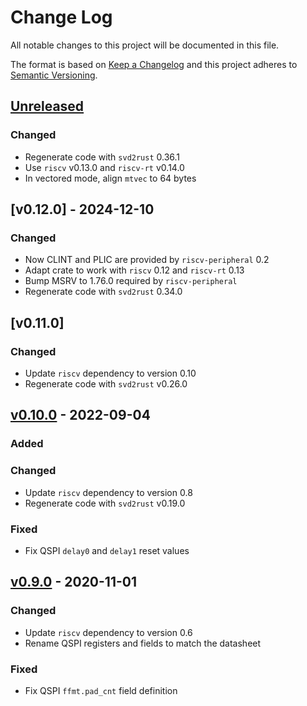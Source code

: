 # Change Log

All notable changes to this project will be documented in this file.

The format is based on [Keep a Changelog](http://keepachangelog.com/)
and this project adheres to [Semantic Versioning](http://semver.org/).

## [Unreleased]

### Changed

- Regenerate code with `svd2rust` 0.36.1
- Use `riscv` v0.13.0 and `riscv-rt` v0.14.0
- In vectored mode, align `mtvec` to 64 bytes

## [v0.12.0] - 2024-12-10

### Changed

- Now CLINT and PLIC are provided by `riscv-peripheral` 0.2
- Adapt crate to work with `riscv` 0.12 and `riscv-rt` 0.13
- Bump MSRV to 1.76.0 required by `riscv-peripheral`
- Regenerate code with `svd2rust` 0.34.0

## [v0.11.0]

### Changed
- Update `riscv` dependency to version 0.10
- Regenerate code with `svd2rust` v0.26.0

## [v0.10.0] - 2022-09-04

### Added

### Changed

- Update `riscv` dependency to version 0.8
- Regenerate code with `svd2rust` v0.19.0

### Fixed

- Fix QSPI `delay0` and `delay1` reset values


## [v0.9.0] - 2020-11-01

### Changed

- Update `riscv` dependency to version 0.6
- Rename QSPI registers and fields to match the datasheet

### Fixed

- Fix QSPI `ffmt.pad_cnt` field definition


[Unreleased]: https://github.com/riscv-rust/e310x/compare/v0.10.0..HEAD
[v0.10.0]: https://github.com/rust-embedded/riscv-rt/compare/v0.9.0...v0.10.0
[v0.9.0]: https://github.com/riscv-rust/e310x/compare/v0.8.1...v0.9.0
